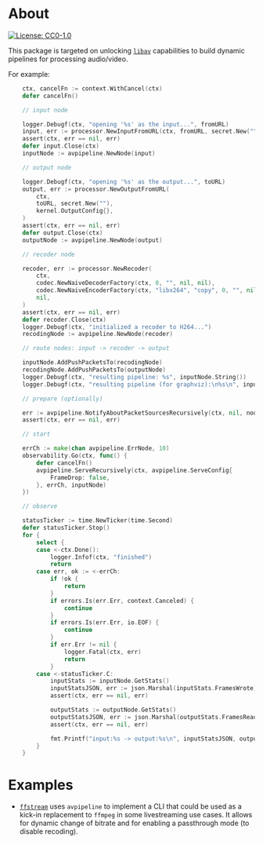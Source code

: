 # About

[![License: CC0-1.0](https://img.shields.io/badge/License-CC0%201.0-lightgrey.svg)](http://creativecommons.org/publicdomain/zero/1.0/)

This package is targeted on unlocking [`libav`](https://en.wikipedia.org/wiki/Libav) capabilities to build dynamic pipelines for processing audio/video.

For example:
```go
	ctx, cancelFn := context.WithCancel(ctx)
	defer cancelFn()

	// input node

	logger.Debugf(ctx, "opening '%s' as the input...", fromURL)
	input, err := processor.NewInputFromURL(ctx, fromURL, secret.New(""), kernel.InputConfig{})
	assert(ctx, err == nil, err)
	defer input.Close(ctx)
	inputNode := avpipeline.NewNode(input)

	// output node

	logger.Debugf(ctx, "opening '%s' as the output...", toURL)
	output, err := processor.NewOutputFromURL(
		ctx,
		toURL, secret.New(""),
		kernel.OutputConfig{},
	)
	assert(ctx, err == nil, err)
	defer output.Close(ctx)
	outputNode := avpipeline.NewNode(output)

	// recoder node

	recoder, err := processor.NewRecoder(
		ctx,
		codec.NewNaiveDecoderFactory(ctx, 0, "", nil, nil),
		codec.NewNaiveEncoderFactory(ctx, "libx264", "copy", 0, "", nil, nil),
		nil,
	)
	assert(ctx, err == nil, err)
	defer recoder.Close(ctx)
	logger.Debugf(ctx, "initialized a recoder to H264...")
	recodingNode := avpipeline.NewNode(recoder)

	// route nodes: input -> recoder -> output

	inputNode.AddPushPacketsTo(recodingNode)
	recodingNode.AddPushPacketsTo(outputNode)
	logger.Debugf(ctx, "resulting pipeline: %s", inputNode.String())
	logger.Debugf(ctx, "resulting pipeline (for graphviz):\n%s\n", inputNode.DotString(false))

	// prepare (optionally)

	err := avpipeline.NotifyAboutPacketSourcesRecursively(ctx, nil, nodeInput)
	assert(ctx, err == nil, err)

	// start

	errCh := make(chan avpipeline.ErrNode, 10)
	observability.Go(ctx, func() {
		defer cancelFn()
		avpipeline.ServeRecursively(ctx, avpipeline.ServeConfig{
			FrameDrop: false,
		}, errCh, inputNode)
	})

	// observe

	statusTicker := time.NewTicker(time.Second)
	defer statusTicker.Stop()
	for {
		select {
		case <-ctx.Done():
			logger.Infof(ctx, "finished")
			return
		case err, ok := <-errCh:
			if !ok {
				return
			}
			if errors.Is(err.Err, context.Canceled) {
				continue
			}
			if errors.Is(err.Err, io.EOF) {
				continue
			}
			if err.Err != nil {
				logger.Fatal(ctx, err)
				return
			}
		case <-statusTicker.C:
			inputStats := inputNode.GetStats()
			inputStatsJSON, err := json.Marshal(inputStats.FramesWrote)
			assert(ctx, err == nil, err)

			outputStats := outputNode.GetStats()
			outputStatsJSON, err := json.Marshal(outputStats.FramesRead)
			assert(ctx, err == nil, err)

			fmt.Printf("input:%s -> output:%s\n", inputStatsJSON, outputStatsJSON)
		}
	}
```

# Examples

* [`ffstream`](https://github.com/xaionaro-go/ffstream) uses `avpipeline` to implement a CLI that could be used as a kick-in replacement to `ffmpeg` in some livestreaming use cases. It allows for dynamic change of bitrate and for enabling a passthrough mode (to disable recoding).
